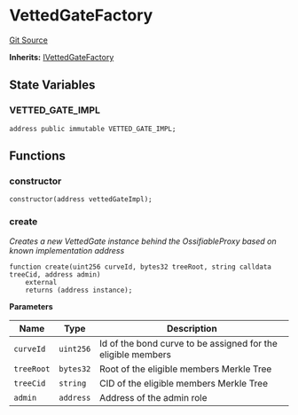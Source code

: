 # VettedGateFactory
[Git Source](https://github.com/lidofinance/community-staking-module/blob/efc92ba178845b0562e369d8d71b585ba381ab86/src/VettedGateFactory.sol)

**Inherits:**
[IVettedGateFactory](/src/interfaces/IVettedGateFactory.sol/interface.IVettedGateFactory.md)


## State Variables
### VETTED_GATE_IMPL

```solidity
address public immutable VETTED_GATE_IMPL;
```


## Functions
### constructor


```solidity
constructor(address vettedGateImpl);
```

### create

*Creates a new VettedGate instance behind the OssifiableProxy based on known implementation address*


```solidity
function create(uint256 curveId, bytes32 treeRoot, string calldata treeCid, address admin)
    external
    returns (address instance);
```
**Parameters**

|Name|Type|Description|
|----|----|-----------|
|`curveId`|`uint256`|Id of the bond curve to be assigned for the eligible members|
|`treeRoot`|`bytes32`|Root of the eligible members Merkle Tree|
|`treeCid`|`string`|CID of the eligible members Merkle Tree|
|`admin`|`address`|Address of the admin role|


